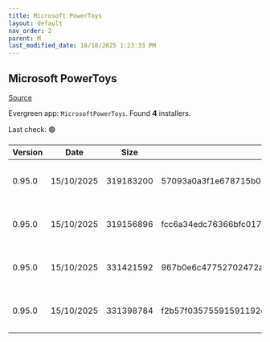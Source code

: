 ```yaml
---
title: Microsoft PowerToys
layout: default
nav_order: 2
parent: M
last_modified_date: 18/10/2025 1:23:33 PM
---
```


## Microsoft PowerToys

[Source](https://github.com/microsoft/PowerToys/)

Evergreen app: `MicrosoftPowerToys`. Found **4** installers.

Last check: 🟢

| Version | Date       | Size      | Sha256                                                           | Architecture | InstallerType | Type | URI                                                                                                                                                                                                          |
| ------- | ---------- | --------- | ---------------------------------------------------------------- | ------------ | ------------- | ---- | ------------------------------------------------------------------------------------------------------------------------------------------------------------------------------------------------------------ |
| 0.95.0  | 15/10/2025 | 319183200 | 57093a0a3f1e678715b0b712e791aa2ef70dd2a9fc9448c3ecc5f8904b31f766 | ARM64        | Default       | exe  | [https://github.com/microsoft/PowerToys/releases/download/v0.95.0/PowerToysSetup-0.95.0-arm64.exe](https://github.com/microsoft/PowerToys/releases/download/v0.95.0/PowerToysSetup-0.95.0-arm64.exe)         |
| 0.95.0  | 15/10/2025 | 319156896 | fcc6a34edc76366bfc01723a1b3b4a68233727f5501308198130feab84cdc533 | ARM64        | User          | exe  | [https://github.com/microsoft/PowerToys/releases/download/v0.95.0/PowerToysUserSetup-0.95.0-arm64.exe](https://github.com/microsoft/PowerToys/releases/download/v0.95.0/PowerToysUserSetup-0.95.0-arm64.exe) |
| 0.95.0  | 15/10/2025 | 331421592 | 967b0e6c47752702472a6c731cd4bb053d9216159a2b6becaa76466f3cd987d8 | x64          | Default       | exe  | [https://github.com/microsoft/PowerToys/releases/download/v0.95.0/PowerToysSetup-0.95.0-x64.exe](https://github.com/microsoft/PowerToys/releases/download/v0.95.0/PowerToysSetup-0.95.0-x64.exe)             |
| 0.95.0  | 15/10/2025 | 331398784 | f2b57f03575591591192dc486162f5fa113079f515a48e9ed6b3e2abe0fe81e3 | x64          | User          | exe  | [https://github.com/microsoft/PowerToys/releases/download/v0.95.0/PowerToysUserSetup-0.95.0-x64.exe](https://github.com/microsoft/PowerToys/releases/download/v0.95.0/PowerToysUserSetup-0.95.0-x64.exe)     |
